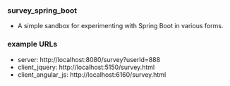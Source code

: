 ### survey_spring_boot

* A simple sandbox for experimenting with Spring Boot in various forms.

### example URLs

* server: http://localhost:8080/survey?userId=888
* client_jquery: http://localhost:5150/survey.html 
* client_angular_js: http://localhost:6160/survey.html 

